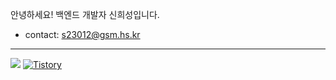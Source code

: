 안녕하세요! 백엔드 개발자 신희성입니다.

- contact: s23012@gsm.hs.kr

---

<a href = "https://velog.io/@tlsgmltjd">
<img src="https://img.shields.io/badge/Velog-20C997?style=flat-square&logo=velog&logoColor=white"/></a>

<a href = "https://tlsgmltjd.tistory.com/">
<img alt="Tistory" src ="https://img.shields.io/badge/Tistory-FF5D01?style=flat-square&logo=tistory&logoColor=white">
</a>

  

